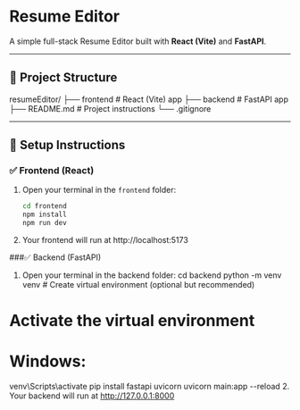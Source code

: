 # Resume Editor

A simple full-stack Resume Editor built with **React (Vite)** and **FastAPI**.

---

## 📂 Project Structure

resumeEditor/
├── frontend # React (Vite) app
├── backend # FastAPI app
├── README.md # Project instructions
└── .gitignore

---

## 🚀 Setup Instructions

### ✅ Frontend (React)

1. Open your terminal in the `frontend` folder:
   ```bash
   cd frontend
   npm install
   npm run dev
2. Your frontend will run at http://localhost:5173

###✅ Backend (FastAPI)

1. Open your terminal in the backend folder:
cd backend
python -m venv venv   # Create virtual environment (optional but recommended)

# Activate the virtual environment
# Windows:
venv\Scripts\activate
pip install fastapi uvicorn
uvicorn main:app --reload
2. Your backend will run at http://127.0.0.1:8000
